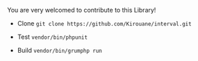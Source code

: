 
You are very welcomed to contribute to this Library!

* Clone
`git clone https://github.com/Kirouane/interval.git`

* Test
`vendor/bin/phpunit`   

* Build
`vendor/bin/grumphp run`
